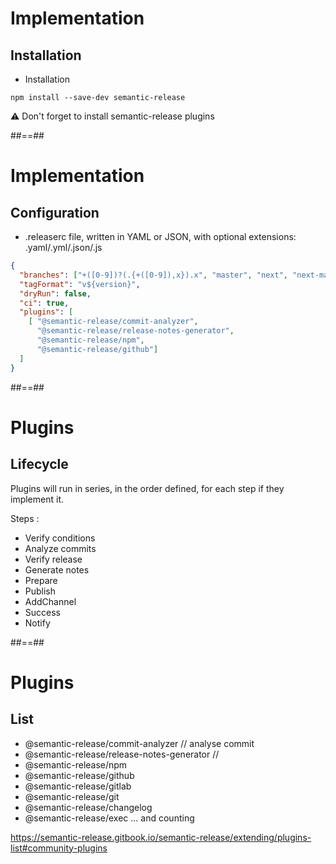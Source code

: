<!-- .slide: -->
# Implementation
## Installation

* Installation

```
npm install --save-dev semantic-release
```

⚠️ Don't forget to install semantic-release plugins

##==##
# Implementation
## Configuration

* .releaserc file, written in YAML or JSON, with optional extensions: .yaml/.yml/.json/.js

```json
{
  "branches": ["+([0-9])?(.{+([0-9]),x}).x", "master", "next", "next-major", {"name": "beta", "prerelease": true}, {"name": "alpha", "prerelease": true}],
  "tagFormat": "v${version}",
  "dryRun": false,
  "ci": true,
  "plugins": [
    [ "@semantic-release/commit-analyzer", 
      "@semantic-release/release-notes-generator",
      "@semantic-release/npm",
      "@semantic-release/github"]
  ]
}
```

##==##
# Plugins
## Lifecycle

Plugins will run in series, in the order defined, for each step if they implement it.

Steps : 
* Verify conditions
* Analyze commits
* Verify release
* Generate notes
* Prepare
* Publish
* AddChannel
* Success
* Notify

##==##
# Plugins
## List

* @semantic-release/commit-analyzer // analyse commit
* @semantic-release/release-notes-generator //
* @semantic-release/npm
* @semantic-release/github
* @semantic-release/gitlab
* @semantic-release/git
* @semantic-release/changelog
* @semantic-release/exec
... and counting

https://semantic-release.gitbook.io/semantic-release/extending/plugins-list#community-plugins
